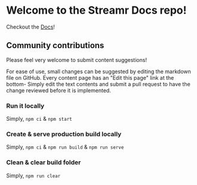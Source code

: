 # Welcome to the Streamr Docs repo!

Checkout the [Docs](https://docs.streamr.network)!

## Community contributions
Please feel very welcome to submit content suggestions!

For ease of use, small changes can be suggested by editing the markdown file on GitHub. Every content page has an "Edit this page" link at the bottom- Simply edit the text contents and submit a pull request to have the change reviewed before it is implemented.

### Run it locally
Simply, `npm ci` & `npm start`

### Create & serve production build locally
Simply, `npm ci` & `npm run build` & `npm run serve`

### Clean & clear build folder
Simply, `npm run clear`

